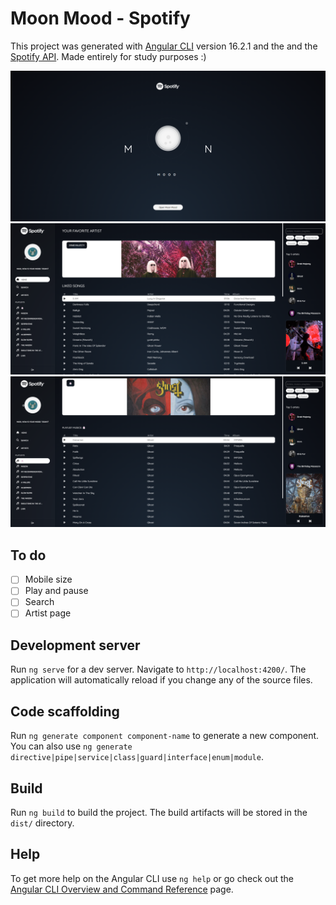 # Moon Mood - Spotify

This project was generated with [Angular CLI](https://github.com/angular/angular-cli) version 16.2.1 and the and the [Spotify API](https://developer.spotify.com/documentation/web-api). Made entirely for study purposes :)

<div align="center">
<img src="./src/assets/images/moon3.png" style="width:550px;">
<img src="./src/assets/images/moon1.png" style="width:550px;">
<img src="./src/assets/images/moon2.png" style="width:550px;">
</div>

## To do

- [ ] Mobile size
- [ ] Play and pause
- [ ] Search
- [ ] Artist page

## Development server

Run `ng serve` for a dev server. Navigate to `http://localhost:4200/`. The application will automatically reload if you change any of the source files.

## Code scaffolding

Run `ng generate component component-name` to generate a new component. You can also use `ng generate directive|pipe|service|class|guard|interface|enum|module`.

## Build

Run `ng build` to build the project. The build artifacts will be stored in the `dist/` directory.

## Help

To get more help on the Angular CLI use `ng help` or go check out the [Angular CLI Overview and Command Reference](https://angular.io/cli) page.

